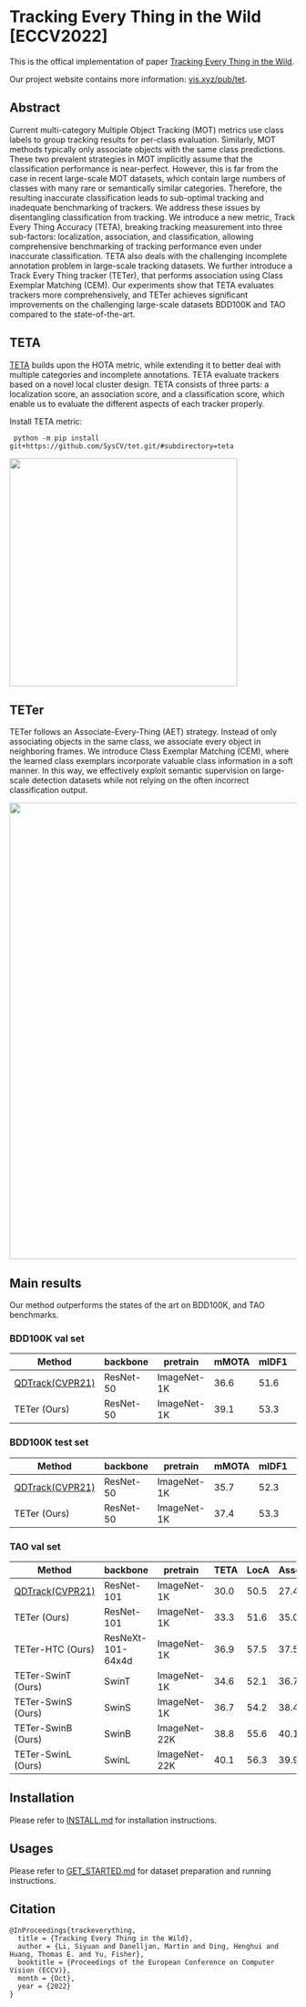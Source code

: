 # Tracking Every Thing in the Wild [ECCV2022]

This is the offical implementation of paper [Tracking Every Thing in the Wild](https://arxiv.org/abs/2207.12978).

Our project website contains more information: [vis.xyz/pub/tet](https://www.vis.xyz/pub/tet/).


## Abstract

Current multi-category Multiple Object Tracking (MOT) metrics use class labels to group tracking results for per-class evaluation. Similarly, MOT methods typically only associate objects with the same class predictions. 
These two prevalent strategies in MOT implicitly assume that the classification performance is near-perfect. 
However, this is far from the case in recent large-scale MOT datasets, which contain large numbers of classes with many rare or semantically similar categories. Therefore, the resulting inaccurate classification leads to sub-optimal tracking and inadequate benchmarking of trackers.
We address these issues by disentangling classification from tracking.
We introduce a new metric, Track Every Thing Accuracy (TETA), breaking tracking measurement into three sub-factors: localization, association, and classification, allowing comprehensive benchmarking of tracking performance even under inaccurate classification. TETA also deals with the challenging incomplete annotation problem in large-scale tracking datasets. We further introduce a Track Every Thing tracker (TETer), that performs association using Class Exemplar Matching (CEM). Our experiments show that TETA evaluates trackers more comprehensively, and TETer achieves significant improvements on the challenging large-scale datasets BDD100K and TAO compared to the state-of-the-art.

## TETA
[TETA](teta/README.md) builds upon the HOTA metric, while extending it to better deal with
multiple categories and incomplete annotations. TETA evaluate trackers based on a novel local cluster design. TETA consists of three parts: a
localization score, an association score, and a classification score, which enable
us to evaluate the different aspects of each tracker properly.


Install TETA metric:
```angular2html
 python -m pip install git+https://github.com/SysCV/tet.git/#subdirectory=teta  
```

<img src="figures/teta-teaser.png" width="400">

## TETer
TETer follows an Associate-Every-Thing (AET) strategy.
Instead of only associating objects in the same class, we associate every object in neighboring frames. 
We introduce Class Exemplar Matching (CEM), where the learned class exemplars incorporate valuable class information in a soft manner.
In this way, we effectively exploit semantic supervision on large-scale detection datasets while not relying on the often incorrect classification output.

<img src="figures/teaser-teter.png" width="800">

## Main results
Our method outperforms the states of the art on BDD100K, and TAO benchmarks.

### BDD100K val set

| Method                                              | backbone  | pretrain    | mMOTA | mIDF1 | TETA | LocA | AssocA | ClsA | IDF1 | MOTA | config                            | model                                                                                              |
|-----------------------------------------------------|-----------|-------------|-------|-------|------|------|--------|------|------|------|-----------------------------------|----------------------------------------------------------------------------------------------------|
| [QDTrack(CVPR21)](https://arxiv.org/abs/2006.06664) | ResNet-50 | ImageNet-1K | 36.6  | 51.6  | 47.8 | 45.9 | 48.5   | 49.2 | 71.5 | 63.5 | -                                 | -                                                                                                  |
| TETer (Ours)                                        | ResNet-50 | ImageNet-1K | 39.1  | 53.3  | 50.8 | 47.2 | 52.9   | 52.4 | 71.1 | 64.4 | [cfg](configs/bdd100k/cem_bdd.py) | [google drive](https://drive.google.com/file/d/1InuFZkOtIsYZLCe0HFK74YK-_a0X1q6q/view?usp=sharing) |


### BDD100K test set

| Method                                              | backbone  | pretrain    | mMOTA | mIDF1 | TETA | LocA | AssocA | ClsA | IDF1 | MOTA | config                            | model                                                                                              |
|-----------------------------------------------------|-----------|-------------|-------|-------|------|------|--------|------|------|------|-----------------------------------|----------------------------------------------------------------------------------------------------|
| [QDTrack(CVPR21)](https://arxiv.org/abs/2006.06664) | ResNet-50 | ImageNet-1K | 35.7  | 52.3  | 49.2 | 47.2 | 50.9   | 49.2 | 72.3 | 64.3 | -                                 | -                                                                                                  | 
| TETer (Ours)                                        | ResNet-50 | ImageNet-1K | 37.4  | 53.3  | 50.8 | 47.0 | 53.6   | 50.7 | 71.8 | 64.8 | [cfg](configs/bdd100k/cem_bdd.py) | [google drive](https://drive.google.com/file/d/1InuFZkOtIsYZLCe0HFK74YK-_a0X1q6q/view?usp=sharing) | 


### TAO val set

| Method                                              | backbone          | pretrain     | TETA | LocA | AssocA | ClsA | config                               | model                                                                                              | preds                                                                                                 |
|-----------------------------------------------------|-------------------|--------------|------|------|--------|------|--------------------------------------|----------------------------------------------------------------------------------------------------|-------------------------------------------------------------------------------------------------------|
| [QDTrack(CVPR21)](https://arxiv.org/abs/2006.06664) | ResNet-101        | ImageNet-1K  | 30.0 | 50.5 | 27.4   | 12.1 | -                                    | -                                                                                                  | -                                                                                                     |
| TETer (Ours)                                        | ResNet-101        | ImageNet-1K  | 33.3 | 51.6 | 35.0   | 13.2 | [cfg](configs/tao/cem_r101_lvis.py)  | [google drive](https://drive.google.com/file/d/17koyuCbnj42ioZRxZZ5DChmCoAaMwets/view?usp=sharing) | coming soon                                                                                           |
| TETer-HTC (Ours)                                    | ResNeXt-101-64x4d | ImageNet-1K  | 36.9 | 57.5 | 37.5   | 15.7 | -                                    | -                                                                                                  | -                                                                                                     |
| TETer-SwinT (Ours)                                  | SwinT             | ImageNet-1K  | 34.6 | 52.1 | 36.7   | 15.0 | [cfg](configs/tao/cem_swinT_lvis.py) | [google drive](https://drive.google.com/file/d/1UvMkH1xfCqNghiDCbb6jE_9yklYggmlM/view?usp=sharing) | coming soon                                                                                           |
| TETer-SwinS (Ours)                                  | SwinS             | ImageNet-1K  | 36.7 | 54.2 | 38.4   | 17.4 | [cfg](configs/tao/cem_swinS_lvis.py) | [google drive](https://drive.google.com/file/d/1jRjrj57PKi7fLKBgoq2Dt5SZJC4Nejip/view?usp=sharing) | coming soon                                                                                           |
| TETer-SwinB (Ours)                                  | SwinB             | ImageNet-22K | 38.8 | 55.6 | 40.1   | 20.8 | [cfg](configs/tao/cem_swinB_lvis.py) | [google drive](https://drive.google.com/file/d/11Y3Vv1gB4m0Vn7AKI5XW1TIsCOq30hKB/view?usp=sharing) | coming soon                                                                                           |
| TETer-SwinL (Ours)                                  | SwinL             | ImageNet-22K | 40.1 | 56.3 | 39.9   | 24.1 | [cfg](configs/tao/cem_swinL_lvis.py) | [google drive](https://drive.google.com/file/d/1J3z5pbF7trU3fDCVfizAPsmp3oV9NVj8/view?usp=sharing) | [google drive](https://drive.google.com/file/d/1ZXXV-hQOxC-luSQcH3ph1k1ETUe6rYKV/view?usp=share_link) |    

## Installation

Please refer to [INSTALL.md](docs/INSTALL.md) for installation instructions.


## Usages
Please refer to [GET_STARTED.md](docs/GET_STARTED.md) for dataset preparation and running instructions.


## Citation

```
@InProceedings{trackeverything,
  title = {Tracking Every Thing in the Wild},
  author = {Li, Siyuan and Danelljan, Martin and Ding, Henghui and Huang, Thomas E. and Yu, Fisher},
  booktitle = {Proceedings of the European Conference on Computer Vision (ECCV)},
  month = {Oct},
  year = {2022}
}
```
